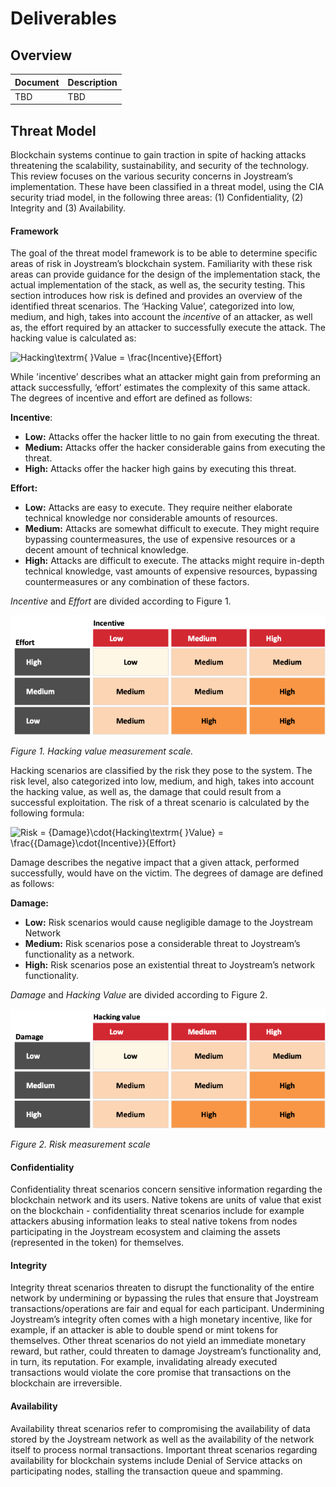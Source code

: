 # Deliverables

## Overview

| Document        | Description   |
| --------------- | ------------- |
| TBD             | TBD           |

## Threat Model

Blockchain systems continue to gain traction in spite of hacking attacks threatening the scalability, sustainability, and security of the technology. This review focuses on the various security concerns in Joystream’s implementation. These have been classified in a threat model, using the CIA security triad model, in the following three areas: (1) Confidentiality, (2) Integrity and (3) Availability.

#### Framework

The goal of the threat model framework is to be able to determine specific areas of risk in Joystream’s blockchain system. Familiarity with these risk areas can provide guidance for the design of the implementation stack, the actual implementation of the stack, as well as, the security testing. This section introduces how risk is defined and provides an overview of the identified threat scenarios.
The ‘Hacking Value’, categorized into low, medium, and high, takes into account the *incentive* of an attacker, as well as, the effort required by an attacker to successfully execute the attack. The hacking value is calculated as: 

![Hacking\textrm{ }Value = \frac{Incentive}{Effort}](https://latex.codecogs.com/svg.latex?Hacking%5Ctextrm{%20}Value%3D%5Cfrac{Incentive}{Effort})

While 'incentive’ describes what an attacker might gain from preforming an attack successfully, ‘effort’ estimates the complexity of this same attack. The degrees of incentive and effort are defined as follows:

**Incentive**:
* **Low:** Attacks offer the hacker little to no gain from executing the threat. 
* **Medium:** Attacks offer the hacker considerable gains from executing the threat. 
* **High:** Attacks offer the hacker high gains by executing this threat.

**Effort:**
* **Low:** Attacks are easy to execute. They require neither elaborate technical knowledge nor considerable amounts of resources.
* **Medium:** Attacks are somewhat difficult to execute. They might require bypassing countermeasures, the use of expensive resources or a decent amount of technical knowledge.
* **High:** Attacks are difficult to execute. The attacks might require in-depth technical knowledge, vast amounts of expensive resources, bypassing countermeasures or any combination of these factors.

*Incentive* and *Effort* are divided according to Figure 1.

![hacking_value_measurement_scale](../x-resources/SRL-hacking_value_measurement_scale.png)

*Figure 1. Hacking value measurement scale.*

Hacking scenarios are classified by the risk they pose to the system. The risk level, also categorized into low, medium, and high, takes into account the hacking value, as well as, the damage that could result from a successful exploitation.
The risk of a threat scenario is calculated by the following formula:

![Risk = {Damage}\cdot{Hacking\textrm{ }Value} = \frac{{Damage}\cdot{Incentive}}{Effort}](https://latex.codecogs.com/svg.latex?Risk%3D{Damage}%5Ccdot{Hacking%5Ctextrm{%20}Value}%3D%5Cfrac{{Damage}%5Ccdot{Incentive}}{Effort})

Damage describes the negative impact that a given attack, performed successfully, would have on the victim. The degrees of damage are defined as follows:

**Damage:**
* **Low:** Risk scenarios would cause negligible damage to the Joystream Network
* **Medium:** Risk scenarios pose a considerable threat to Joystream’s functionality as a network.
* **High:** Risk scenarios pose an existential threat to Joystream’s network functionality.

*Damage* and *Hacking Value* are divided according to Figure 2.

![risk_measurement_scale](../x-resources/SRL-risk_measurement_scale.png)

*Figure 2. Risk measurement scale*

#### Confidentiality

Confidentiality threat scenarios concern sensitive information regarding the blockchain network and its users. Native tokens are units of value that exist on the blockchain - confidentiality threat scenarios include for example attackers abusing information leaks to steal native tokens from nodes participating in the Joystream ecosystem and claiming the assets (represented in the token) for themselves. 

#### Integrity

Integrity threat scenarios threaten to disrupt the functionality of the entire network by undermining or bypassing the rules that ensure that Joystream transactions/operations are fair and equal for each participant. Undermining Joystream’s integrity often comes with a high monetary incentive, like for example, if an attacker is able to double spend or mint tokens for themselves. Other threat scenarios do not yield an immediate monetary reward, but rather, could threaten to damage Joystream’s functionality and, in turn, its reputation. For example, invalidating already executed transactions would violate the core promise that transactions on the blockchain are irreversible. 

#### Availability

Availability threat scenarios refer to compromising the availability of data stored by the Joystream network as well as the availability of the network itself to process normal transactions. Important threat scenarios regarding availability for blockchain systems include Denial of Service attacks on participating nodes, stalling the transaction queue and spamming.